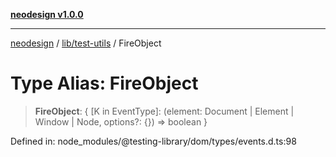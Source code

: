 [**neodesign v1.0.0**](../../../README.md)

***

[neodesign](../../../modules.md) / [lib/test-utils](../README.md) / FireObject

# Type Alias: FireObject

> **FireObject**: \{ \[K in EventType\]: (element: Document \| Element \| Window \| Node, options?: \{\}) =\> boolean \}

Defined in: node\_modules/@testing-library/dom/types/events.d.ts:98
